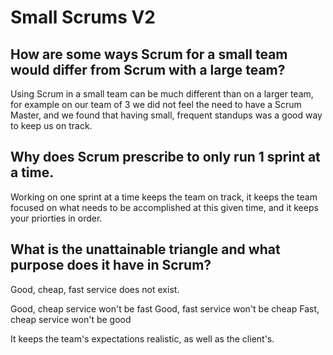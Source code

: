 # Small Scrums V2

## How are some ways Scrum for a small team would differ from Scrum with a large team?

Using Scrum in a small team can be much different than on a larger team, for example on our team of 3 we did not feel the need to have a Scrum Master, and we found that having small, frequent standups was a good way to keep us on track.

## Why does Scrum prescribe to only run 1 sprint at a time.

Working on one sprint at a time keeps the team on track, it keeps the team focused on what needs to be accomplished at this given time, and it keeps your priorties in order.

## What is the unattainable triangle and what purpose does it have in Scrum?

Good, cheap, fast service does not exist.

Good, cheap service won't be fast
Good, fast service won't be cheap
Fast, cheap service won't be good

It keeps the team's expectations realistic, as well as the client's.